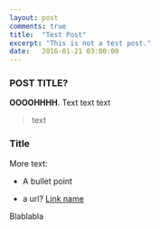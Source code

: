 ```yaml
---
layout: post
comments: true
title:  "Test Post"
excerpt: "This is not a test post."
date:   2016-01-21 03:00:00
---
```


### POST TITLE?

**OOOOHHHH**. Text text text

> text

### Title
More text:

- A bullet point

- a url? [Link name](https://www.kaggle.com/c/cifar-10/leaderboard)

Blablabla
